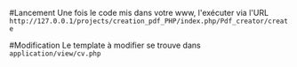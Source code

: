 #Lancement
Une fois le code mis dans votre www, l'exécuter via l'URL `http://127.0.0.1/projects/creation_pdf_PHP/index.php/Pdf_creator/create`

#Modification
Le template à modifier se trouve dans `application/view/cv.php`
